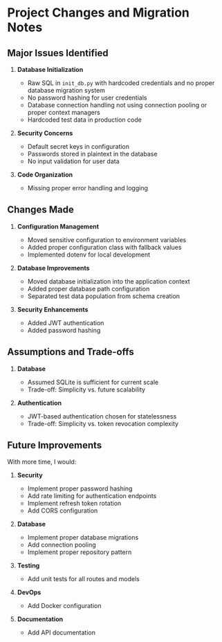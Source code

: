 # Project Changes and Migration Notes

## Major Issues Identified

1. **Database Initialization**
   - Raw SQL in `init_db.py` with hardcoded credentials and no proper database migration system
   - No password hashing for user credentials
   - Database connection handling not using connection pooling or proper context managers
   - Hardcoded test data in production code

2. **Security Concerns**
   - Default secret keys in configuration
   - Passwords stored in plaintext in the database
   - No input validation for user data

3. **Code Organization**
   - Missing proper error handling and logging

## Changes Made

1. **Configuration Management**
   - Moved sensitive configuration to environment variables
   - Added proper configuration class with fallback values
   - Implemented dotenv for local development

2. **Database Improvements**
   - Moved database initialization into the application context
   - Added proper database path configuration
   - Separated test data population from schema creation

3. **Security Enhancements**
   - Added JWT authentication
   - Added password hashing

## Assumptions and Trade-offs

1. **Database**
   - Assumed SQLite is sufficient for current scale
   - Trade-off: Simplicity vs. future scalability

2. **Authentication**
   - JWT-based authentication chosen for statelessness
   - Trade-off: Simplicity vs. token revocation complexity


## Future Improvements

With more time, I would:

1. **Security**
   - Implement proper password hashing
   - Add rate limiting for authentication endpoints
   - Implement refresh token rotation
   - Add CORS configuration

2. **Database**
   - Implement proper database migrations
   - Add connection pooling
   - Implement proper repository pattern

3. **Testing**
   - Add unit tests for all routes and models

4. **DevOps**
   - Add Docker configuration

5. **Documentation**
   - Add API documentation
